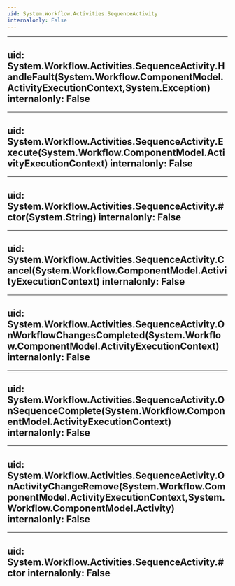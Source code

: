 ```yaml
---
uid: System.Workflow.Activities.SequenceActivity
internalonly: False
---
```


---
uid: System.Workflow.Activities.SequenceActivity.HandleFault(System.Workflow.ComponentModel.ActivityExecutionContext,System.Exception)
internalonly: False
---

---
uid: System.Workflow.Activities.SequenceActivity.Execute(System.Workflow.ComponentModel.ActivityExecutionContext)
internalonly: False
---

---
uid: System.Workflow.Activities.SequenceActivity.#ctor(System.String)
internalonly: False
---

---
uid: System.Workflow.Activities.SequenceActivity.Cancel(System.Workflow.ComponentModel.ActivityExecutionContext)
internalonly: False
---

---
uid: System.Workflow.Activities.SequenceActivity.OnWorkflowChangesCompleted(System.Workflow.ComponentModel.ActivityExecutionContext)
internalonly: False
---

---
uid: System.Workflow.Activities.SequenceActivity.OnSequenceComplete(System.Workflow.ComponentModel.ActivityExecutionContext)
internalonly: False
---

---
uid: System.Workflow.Activities.SequenceActivity.OnActivityChangeRemove(System.Workflow.ComponentModel.ActivityExecutionContext,System.Workflow.ComponentModel.Activity)
internalonly: False
---

---
uid: System.Workflow.Activities.SequenceActivity.#ctor
internalonly: False
---
